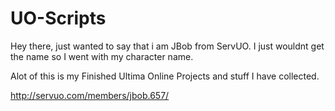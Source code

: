 UO-Scripts
==========

Hey there, just wanted to say that i am JBob from ServUO. I just wouldnt get the name so I went with my character name.

Alot of this is my Finished Ultima Online Projects and stuff I have collected.


http://servuo.com/members/jbob.657/
